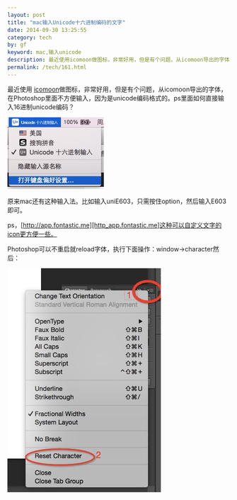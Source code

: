 ```yaml
---
layout: post
title: "mac输入Unicode十六进制编码的文字"
date: 2014-09-30 13:25:55
category: tech
by: gf
keyword: mac,输入unicode
description: 最近使用icomoon做图标，非常好用，但是有个问题，从icomoon导出的字体，在Photoshop里面不方便输入，因为是unicode编码格式的。ps里面如何直接输入16进制unicode编码？原来mac还有这
permalink: /tech/161.html
---
```

最近使用 [icomoon][]做图标，非常好用，但是有个问题，从icomoon导出的字体，在Photoshop里面不方便输入，因为是unicode编码格式的。ps里面如何直接输入16进制unicode编码？

[![mac-unicode][]][mac-unicode 1]

原来mac还有这种输入法。比如输入uniE603，只需按住option，然后输入E603即可。

ps，[http://app.fontastic.me][http_app.fontastic.me]这种可以自定义文字的icon更方便一些。

Photoshop可以不重启就reload字体，执行下面操作：window→character然后：

[![ps重新加载字体][ps]][ps_ps]


[icomoon]: https://icomoon.io/app/#/select
[mac-unicode]: /gfzjus_blog/tech/2014-10-22/a4c00488f30a429da5673c9222419f4e.jpg
[mac-unicode 1]: /wp-content/uploads/2014/09/mac-unicode.jpg
[http_app.fontastic.me]: http://app.fontastic.me
[ps]: /gfzjus_blog/tech/2014-10-22/ef4dd8530f17d9adb82a4cd6f30163b6.jpg
[ps_ps]: /wp-content/uploads/2014/09/ps重新加载字体.jpg
